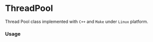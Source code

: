 # ThreadPool
Thread Pool class implemented with `C++` and `Make` under `Linux` platform.

### Usage

```c++



```
